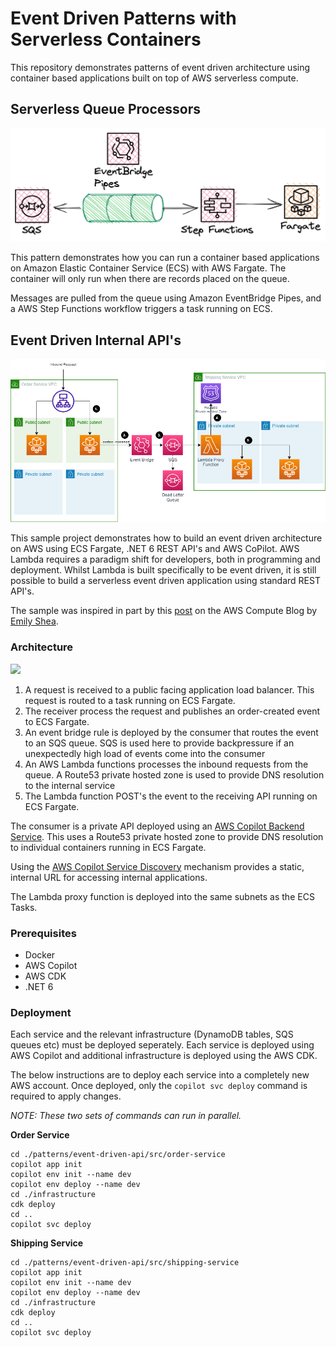 # Event Driven Patterns with Serverless Containers

This repository demonstrates patterns of event driven architecture using container based applications built on top of AWS serverless compute.

## Serverless Queue Processors

![](./assets/serverless-queue.png)

This pattern demonstrates how you can run a container based applications on Amazon Elastic Container Service (ECS) with AWS Fargate. The container will only run when there are records placed on the queue.

Messages are pulled from the queue using Amazon EventBridge Pipes, and a AWS Step Functions workflow triggers a task running on ECS.

## Event Driven Internal API's

![](./assets/event-driven-api.png)

This sample project demonstrates how to build an event driven architecture on AWS using ECS Fargate, .NET 6 REST API's and AWS CoPilot. AWS Lambda requires a paradigm shift for developers, both in programming and deployment. Whilst Lambda is built specifically to be event driven, it is still possible to build a serverless event driven application using standard REST API's.

The sample was inspired in part by this [post](https://aws.amazon.com/blogs/compute/sending-amazon-eventbridge-events-to-private-endpoints-in-a-vpc/) on the AWS Compute Blog by [Emily Shea](https://twitter.com/em__shea).

### Architecture

![](./assets/architecture.png)

1. A request is received to a public facing application load balancer. This request is routed to a task running on ECS Fargate.
2. The receiver process the request and publishes an order-created event to ECS Fargate.
3. An event bridge rule is deployed by the consumer that routes the event to an SQS queue. SQS is used here to provide backpressure if an unexpectedly high load of events come into the consumer
4. An AWS Lambda functions processes the inbound requests from the queue. A Route53 private hosted zone is used to provide DNS resolution to the internal service
5. The Lambda function POST's the event to the receiving API running on ECS Fargate.

The consumer is a private API deployed using an [AWS Copilot Backend Service](https://aws.github.io/copilot-cli/docs/concepts/services/#backend-service). This uses a Route53 private hosted zone to provide DNS resolution to individual containers running in ECS Fargate.

Using the [AWS Copilot Service Discovery](https://aws.github.io/copilot-cli/docs/developing/service-discovery/) mechanism provides a static, internal URL for accessing internal applications.

The Lambda proxy function is deployed into the same subnets as the ECS Tasks.

### Prerequisites

- Docker
- AWS Copilot
- AWS CDK
- .NET 6

### Deployment

Each service and the relevant infrastructure (DynamoDB tables, SQS queues etc) must be deployed seperately. Each service is deployed using AWS Copilot and additional infrastructure is deployed using the AWS CDK.

The below instructions are to deploy each service into a completely new AWS account. Once deployed, only the `copilot svc deploy` command is required to apply changes.

*NOTE: These two sets of commands can run in parallel.*

**Order Service**
```
cd ./patterns/event-driven-api/src/order-service
copilot app init
copilot env init --name dev
copilot env deploy --name dev
cd ./infrastructure
cdk deploy
cd ..
copilot svc deploy
```

**Shipping Service**
```
cd ./patterns/event-driven-api/src/shipping-service
copilot app init
copilot env init --name dev
copilot env deploy --name dev
cd ./infrastructure
cdk deploy
cd ..
copilot svc deploy
```